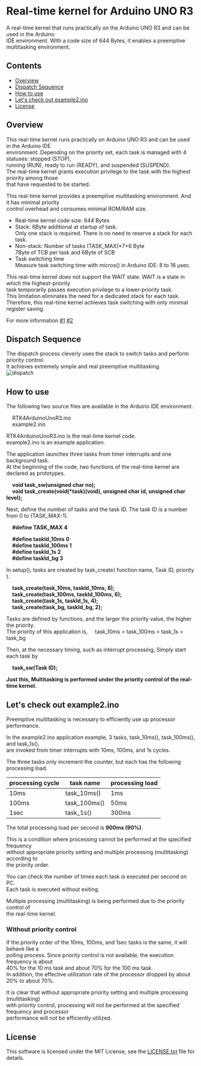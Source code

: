 # Real-time kernel for Arduino UNO R3
A real-time kernel that runs practically on the Arduino UNO R3 and can be used in the Arduino  
IDE environment. With a code size of 644 Bytes, it enables a preemptive multitasking environment.  

## Contents
- [Overview](https://github.com/pekopoko-heart/Real-Time-Kernel-for-Arduino-Uno-R3/blob/main/README.md#overview)
- [Dispatch Sequence](https://github.com/pekopoko-heart/Real-Time-Kernel-for-Arduino-Uno-R3/blob/main/README.md#dispatch-sequence)
- [How to use](https://github.com/pekopoko-heart/Real-Time-Kernel-for-Arduino-Uno-R3/blob/main/README.md#how-to-use)
- [Let's check out example2.ino](https://github.com/pekopoko-heart/Real-Time-Kernel-for-Arduino-Uno-R3/blob/main/README.md#lets-check-out-example2ino)
- [License](https://github.com/pekopoko-heart/Real-Time-Kernel-for-Arduino-Uno-R3/blob/main/README.md#license)

## Overview
This real-time kernel runs practically on Arduino UNO R3 and can be used in the Arduino IDE  
environment. Depending on the priority set, each task is managed with 4 statuses: stopped (STOP),   
running (RUN), ready to run (READY), and suspended (SUSPEND).  
The real-time kernel grants execution privilege to the task with the highest priority among those  
that have requested to be started.  

This real-time kernel provides a preemptive multitasking environment. And it has minimal priority  
control overhead and consumes minimal ROM/RAM size.  

- Real-time kernel code size: 644 Bytes
- Stack: 6Byte additional at startup of task.  
  Only one stack is required. There is no need to reserve a stack for each task.
- Non-stack: Number of tasks (TASK_MAX)×7+6 Byte  
  7Byte of TCB per task and 6Byte of SCB  
- Task switching time  
  Measure task switching time with micros() in Arduino IDE: 8 to 16 μsec.  

This real-time kernel does not support the WAIT state. WAIT is a state in which the highest-priority  
task temporarily passes execution privilege to a lower-priority task.  
This limitation eliminates the need for a dedicated stack for each task.  
Therefore, this real-time kernel achieves task switching with only minimal register saving.  

For more information
[#1](https://pekopoko4control.blogspot.com/2024/09/arduino-uno.html)
[#2](https://pekopoko4control.blogspot.com/2024/10/for-arduino-uno-r3.html)

## Dispatch Sequence
The dispatch process cleverly uses the stack to switch tasks and perform priority control.  
It achieves extremely simple and real preemptive multitasking.  
![dispatch](https://github.com/pekopoko-heart/Real-Time-Kernel-for-Arduino-Uno-R3/blob/main/dispatch.png)

## How to use
The following two source files are available in the Arduino IDE environment.  

&nbsp;&nbsp;&nbsp;&nbsp;RTK4ArduinoUnoR3.ino  
&nbsp;&nbsp;&nbsp;&nbsp;example2.ino

RTK4ArduinoUnoR3.ino is the real-time kernel code.  
example2.ino is an example application.  

The application launches three tasks from timer interrupts and one background task.  
At the beginning of the code, two functions of the real-time kernel are declared as prototypes.  

&nbsp;&nbsp;&nbsp;&nbsp;**void task_sw(unsigned char no);**  
&nbsp;&nbsp;&nbsp;&nbsp;**void task_create(void(\*task)(void), unsigned char id, unsigned char level);**

Next, define the number of tasks and the task ID. The task ID is a number from 0 to (TASK_MAX-1).  

&nbsp;&nbsp;&nbsp;&nbsp;**#define  TASK_MAX    4**  
 
&nbsp;&nbsp;&nbsp;&nbsp;**#define  taskId_10ms    0**   
&nbsp;&nbsp;&nbsp;&nbsp;**#define  taskId_100ms   1**   
&nbsp;&nbsp;&nbsp;&nbsp;**#define  taskId_1s      2**  
&nbsp;&nbsp;&nbsp;&nbsp;**#define  taskId_bg      3**  

In setup(), tasks are created by task_create( function name, Task ID, priority ).   

&nbsp;&nbsp;&nbsp;&nbsp;**task_create(task_10ms, taskId_10ms, 8);**  
&nbsp;&nbsp;&nbsp;&nbsp;**task_create(task_100ms, taskId_100ms, 6);**  
&nbsp;&nbsp;&nbsp;&nbsp;**task_create(task_1s, taskId_1s, 4);**  
&nbsp;&nbsp;&nbsp;&nbsp;**task_create(task_bg, taskId_bg, 2);**  

Tasks are defined by functions, and the larger the priority value, the higher the priority.  
The priority of this application is, 
&nbsp;&nbsp;&nbsp;&nbsp;task_10ms > task_100ms > task_1s > task_bg  

Then, at the necessary timing, such as interrupt processing, Simply start each task by  

&nbsp;&nbsp;&nbsp;&nbsp;**task_sw(Task ID);**  

**Just this, Multitasking is performed under the priority control of the real-time kernel.**   

## Let's check out example2.ino
Preemptive multitasking is necessary to efficiently use up processor performance.  

In the example2.ino application example, 3 tasks, task_10ms(), task_100ms(), and task_1s(),  
are invoked from timer interrupts with 10ms, 100ms, and 1s cycles.  

The three tasks only increment the counter, but each has the following processing load.  

| processing cycle | task name | processing load | 
|----------|----------|----------|
| 10ms	| task_10ms()   |1ms |
| 100ms	| task_100ms() |50ms |
| 1sec	| task_1s()  |300ms |

The total processing load per second is **900ms (90%)**.  

This is a condition where processing cannot be performed at the specified frequency  
without appropriate priority setting and multiple processing (multitasking) according to  
the priority order.

You can check the number of times each task is executed per second on PC.  
Each task is executed without exiting.  

Multiple processing (multitasking) is being performed due to the priority control of  
the real-time kernel.  

### Without priority control

If the priority order of the 10ms, 100ms, and 1sec tasks is the same, it will behave like a  
polling process. Since priority control is not available, the execution frequency is about  
40% for the 10 ms task and about 70% for the 100 ms task.  
In addition, the effective utilization rate of the processor dropped by about 20% to about 70%.

It is clear that without appropriate priority setting and multiple processing (multitasking)  
with priority control, processing will not be performed at the specified frequency and processor  
performance will not be efficiently utilized.

## License
This software is licensed under the MIT License, see the [LICENSE.txt](https://github.com/pekopoko-heart/RTKernel-for-Arduino-Uno-R3/blob/main/LISENCE.txt) file for details.  
